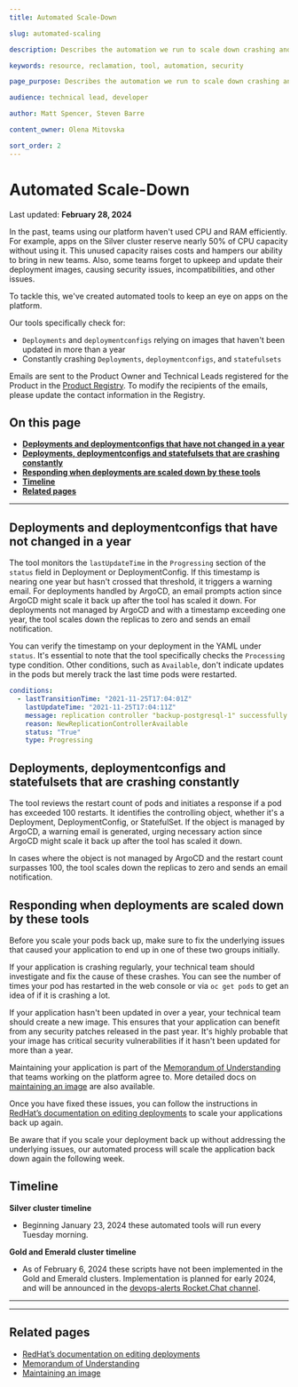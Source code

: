 ```yaml
---
title: Automated Scale-Down

slug: automated-scaling

description: Describes the automation we run to scale down crashing and old apps.

keywords: resource, reclamation, tool, automation, security

page_purpose: Describes the automation we run to scale down crashing and old apps.

audience: technical lead, developer

author: Matt Spencer, Steven Barre

content_owner: Olena Mitovska

sort_order: 2
---
```


# Automated Scale-Down
Last updated: **February 28, 2024**

In the past, teams using our platform haven't used CPU and RAM efficiently. For example, apps on the Silver cluster reserve nearly 50% of CPU capacity without using it. This unused capacity raises costs and hampers our ability to bring in new teams. Also, some teams forget to upkeep and update their deployment images, causing security issues, incompatibilities, and other issues.

To tackle this, we've created automated tools to keep an eye on apps on the platform.

Our tools specifically check for:

- `Deployments` and `deploymentconfigs` relying on images that haven't been updated in more than a year
- Constantly crashing `Deployments`, `deploymentconfigs`, and `statefulsets`

Emails are sent to the Product Owner and Technical Leads registered for the Product in the [Product Registry](https://registry.developer.gov.bc.ca/). To modify the recipients of the emails, please update the contact information in the Registry.


## On this page
* **[Deployments and deploymentconfigs that have not changed in a year](#deployments-and-deploymentconfigs-that-have-not-changed-in-a-year)**
* **[Deployments, deploymentconfigs and statefulsets that are crashing constantly](#deployments-deploymentconfigs-and-statefulsets-that-are-crashing-constantly)**
* **[Responding when deployments are scaled down by these tools](#responding-when-deployments-are-scaled-down-by-these-tools)**
* **[Timeline](#timeline)**
* **[Related pages](#related-pages)**

---

## Deployments and deploymentconfigs that have not changed in a year

The tool monitors the `lastUpdateTime` in the `Progressing` section of the `status` field in Deployment or DeploymentConfig. If this timestamp is nearing one year but hasn't crossed that threshold, it triggers a warning email. For deployments handled by ArgoCD, an email prompts action since ArgoCD might scale it back up after the tool has scaled it down. For deployments not managed by ArgoCD and with a timestamp exceeding one year, the tool scales down the replicas to zero and sends an email notification.

You can verify the timestamp on your deployment in the YAML under `status`. It's essential to note that the tool specifically checks the `Processing` type condition. Other conditions, such as `Available`, don't indicate updates in the pods but merely track the last time pods were restarted.

```yaml
conditions:
  - lastTransitionTime: "2021-11-25T17:04:01Z"
    lastUpdateTime: "2021-11-25T17:04:11Z"
    message: replication controller "backup-postgresql-1" successfully rolled out
    reason: NewReplicationControllerAvailable
    status: "True"
    type: Progressing
```

## Deployments, deploymentconfigs and statefulsets that are crashing constantly

The tool reviews the restart count of pods and initiates a response if a pod has exceeded 100 restarts. It identifies the controlling object, whether it's a Deployment, DeploymentConfig, or StatefulSet. If the object is managed by ArgoCD, a warning email is generated, urging necessary action since ArgoCD might scale it back up after the tool has scaled it down. 

In cases where the object is not managed by ArgoCD and the restart count surpasses 100, the tool scales down the replicas to zero and sends an email notification.

## Responding when deployments are scaled down by these tools

Before you scale your pods back up, make sure to fix the underlying issues that caused your application to end up in one of these two groups initially.

 If your application is crashing regularly, your technical team should investigate and fix the cause of these crashes. You can see the number of times your pod has restarted in the web console or via `oc get pods` to get an idea of if it is crashing a lot.

If your application hasn't been updated in over a year, your technical team should create a new image. This ensures that your application can benefit from any security patches released in the past year. It's highly probable that your image has critical security vulnerabilities if it hasn't been updated for more than a year.

 Maintaining your application is part of the [Memorandum of Understanding](https://digital.gov.bc.ca/technology/cloud/private/onboard/#memorandum) that teams working on the platform agree to. More detailed docs on [maintaining an image](../build-deploy-and-maintain-apps/maintain-an-application.md#maintain-images) are also available.

Once you have fixed these issues, you can follow the instructions in [RedHat’s documentation on editing deployments](https://docs.openshift.com/container-platform/4.12/applications/deployments/deployment-strategies.html#odc-editing-deployments_rolling-strategy) to scale your applications back up again.

Be aware that if you scale your deployment back up without addressing the underlying issues, our automated process will scale the application back down again the following week.

## Timeline

**Silver cluster timeline**

- Beginning January 23, 2024 these automated tools will run every Tuesday morning.

**Gold and Emerald cluster timeline**

- As of February 6, 2024 these scripts have not been implemented in the Gold and Emerald clusters. Implementation is planned for early 2024, and will be announced in the [devops-alerts Rocket.Chat channel](https://chat.developer.gov.bc.ca/channel/devops-alerts).

---
---

## Related pages

- [RedHat’s documentation on editing deployments](https://docs.openshift.com/container-platform/4.12/applications/deployments/deployment-strategies.html#odc-editing-deployments_rolling-strategy)
- [Memorandum of Understanding](https://digital.gov.bc.ca/technology/cloud/private/onboard/#memorandum)
- [Maintaining an image](../build-deploy-and-maintain-apps/maintain-an-application.md#maintain-images)
